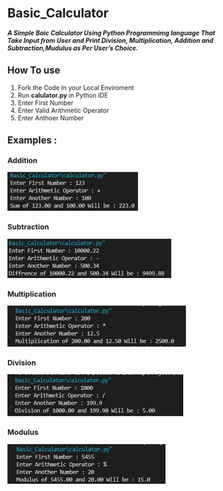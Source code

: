 # Basic_Calculator
<i><b>A Simple  Baic Calculator Using Python  Programmimg language That Take Input from User and Print Division, Multiplication, Addition and Subtraction,Mudulus as Per User’s Choice.</b></i>

## How To use
1. Fork the Code In your Local Enviroment
2. Run **calulator.py** in Python IDE
3. Enter First Number 
4. Enter Valid Arithmetic Operator
5. Enter Anthoer Number

## Examples :
### Addition
![](image/1.jpg)
### Subtraction
![](image/2.jpg)
### Multiplication
![](image/3.jpg)
### Division
![](image/4.jpg)
### Modulus
![](image/5.jpg)
